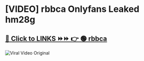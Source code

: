 
 # [VIDEO] rbbca Onlyfans Leaked hm28g

## <h2><a href="https://clipsfans.com/rbbca&ref=git">🔗 Click to LINKS ⏩⏩ 👉 🟢 rbbca </a></h2>

<a href="https://clipsfans.com/rbbca&ref=git" rel="nofollow" data-target="animated-image.originalLink"><img src="https://i.ibb.co.com/xMMVF88/686577567.gif" alt="Viral Video Original" style="max-width: 100%; display: inline-block;" data-target="animated-image.originalImage"></a>


